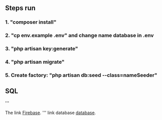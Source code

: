 ## Steps run 

### 1. "composer install"
### 2. "cp env.example .env" and change name database in .env
### 3. "php artisan key:generate"
### 4. "php artisan migrate"
### 5. Create factory: "php artisan db:seed --class=nameSeeder"

## SQL
'''

The link [Firebase](https://console.firebase.google.com/project/phone-images-c317e/storage/phone-images-c317e.appspot.com/files).
'''
link database [database](https://drive.google.com/drive/folders/187lYMu8IqNoAxHIY2gbxHGAq2OW0eYWG?usp=sharing). 
